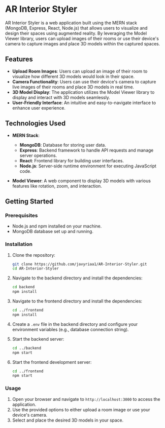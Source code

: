 # AR Interior Styler

AR Interior Styler is a web application built using the MERN stack (MongoDB, Express, React, Node.js) that allows users to visualize and design their spaces using augmented reality. By leveraging the Model Viewer library, users can upload images of their rooms or use their device's camera to capture images and place 3D models within the captured spaces.

## Features

- **Upload Room Images**: Users can upload an image of their room to visualize how different 3D models would look in their space.
- **Camera Functionality**: Users can use their device's camera to capture live images of their rooms and place 3D models in real time.
- **3D Model Display**: The application utilizes the Model Viewer library to display and interact with 3D models seamlessly.
- **User-Friendly Interface**: An intuitive and easy-to-navigate interface to enhance user experience.

## Technologies Used

- **MERN Stack**:
  - **MongoDB**: Database for storing user data.
  - **Express**: Backend framework to handle API requests and manage server operations.
  - **React**: Frontend library for building user interfaces.
  - **Node.js**: Server-side runtime environment for executing JavaScript code.

- **Model Viewer**: A web component to display 3D models with various features like rotation, zoom, and interaction.

## Getting Started

### Prerequisites

- Node.js and npm installed on your machine.
- MongoDB database set up and running.

### Installation

1. Clone the repository:
   ```bash
   git clone https://github.com/javyriaa1/AR-Interior-Styler.git
   cd AR-Interior-Styler
   ```

2. Navigate to the backend directory and install the dependencies:
   ```bash
   cd backend
   npm install
   ```

3. Navigate to the frontend directory and install the dependencies:
   ```bash
   cd ../frontend
   npm install
   ```

4. Create a `.env` file in the backend directory and configure your environment variables (e.g., database connection string).

5. Start the backend server:
   ```bash
   cd ../backend
   npm start
   ```

6. Start the frontend development server:
   ```bash
   cd ../frontend
   npm start
   ```

### Usage

1. Open your browser and navigate to `http://localhost:3000` to access the application.
2. Use the provided options to either upload a room image or use your device's camera.
3. Select and place the desired 3D models in your space.

